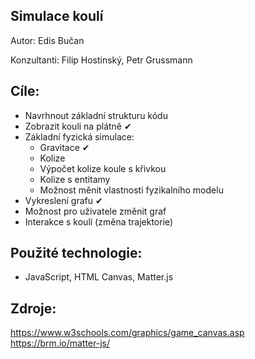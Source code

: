 ## Simulace koulí

Autor: Edis Bučan

Konzultanti: Filip Hostinský, Petr Grussmann 

## Cíle:
- Navrhnout základní strukturu kódu 
- Zobrazit kouli na plátně  ✔
- Základní fyzická simulace: 
  - Gravitace ✔
  - Kolize 
  - Výpočet kolize koule s křivkou
  - Kolize s entitamy
  - Možnost měnit vlastnosti fyzikalního modelu
- Vykreslení grafu ✔
- Možnost pro uživatele změnit graf
- Interakce s koulí (změna trajektorie)


## Použité technologie:
- JavaScript, HTML Canvas, Matter.js

## Zdroje:
https://www.w3schools.com/graphics/game_canvas.asp
https://brm.io/matter-js/
